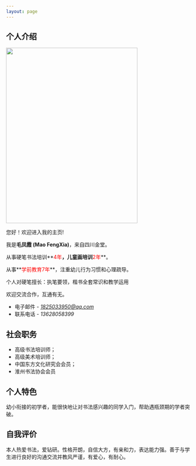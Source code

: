 ```yaml
---
layout: page
---
```


## 个人介绍

<img src="https://mfxjs.github.io/heliangqing22.jpg" class="floatpic" width="360" height="480">

<br>

您好！欢迎进入我的主页!

我是**毛凤霞 (Mao FengXia)**，来自四川金堂。

从事硬笔书法培训**<font color='red'>4年</font>**，儿童画培训**<font color='red'>2年</font>**。

从事**<font color='red'>学前教育7年</font>**，注重幼儿行为习惯和心理疏导。

个人对硬笔擅长：执笔要领，楷书全套常识和教学运用

欢迎交流合作，互通有无。

- 电子邮件 - *<1825033950@qq.com>*
- 联系电话 - *13628058399*

## 社会职务

- 高级书法培训师；
- 高级美术培训师；
- 中国东方文化研究会会员；
- 淮州书法协会会员

## 个人特色

幼小衔接的初学者，能很快地让对书法感兴趣的同学入门，帮助遇瓶颈期的学者突破。

## 自我评价

本人热爱书法，爱钻研。性格开朗，自信大方，有亲和力，表达能力强。善于与学生进行良好的沟通交流并教风严谨，有爱心，有耐心。

